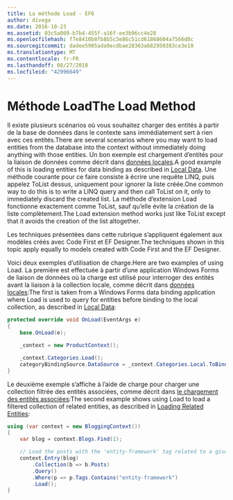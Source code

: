 ```yaml
---
title: La méthode Load - EF6
author: divega
ms.date: 2016-10-23
ms.assetid: 03c5a069-b7b4-455f-a16f-ee3b96cc4e28
ms.openlocfilehash: f7e8410b8fb8b5c3e86c51cd61868604a7566d0c
ms.sourcegitcommit: dadee5905ada9ecdbae28363a682950383ce3e10
ms.translationtype: MT
ms.contentlocale: fr-FR
ms.lasthandoff: 08/27/2018
ms.locfileid: "42996649"
---
```

# <a name="the-load-method"></a><span data-ttu-id="902e6-102">Méthode Load</span><span class="sxs-lookup"><span data-stu-id="902e6-102">The Load Method</span></span>
<span data-ttu-id="902e6-103">Il existe plusieurs scénarios où vous souhaitez charger des entités à partir de la base de données dans le contexte sans immédiatement sert à rien avec ces entités.</span><span class="sxs-lookup"><span data-stu-id="902e6-103">There are several scenarios where you may want to load entities from the database into the context without immediately doing anything with those entities.</span></span> <span data-ttu-id="902e6-104">Un bon exemple est chargement d’entités pour la liaison de données comme décrit dans [données locales](~/ef6/querying/local-data.md).</span><span class="sxs-lookup"><span data-stu-id="902e6-104">A good example of this is loading entities for data binding as described in [Local Data](~/ef6/querying/local-data.md).</span></span> <span data-ttu-id="902e6-105">Une méthode courante pour ce faire consiste à écrire une requête LINQ, puis appelez ToList dessus, uniquement pour ignorer la liste créée.</span><span class="sxs-lookup"><span data-stu-id="902e6-105">One common way to do this is to write a LINQ query and then call ToList on it, only to immediately discard the created list.</span></span> <span data-ttu-id="902e6-106">La méthode d’extension Load fonctionne exactement comme ToList, sauf qu’elle évite la création de la liste complètement.</span><span class="sxs-lookup"><span data-stu-id="902e6-106">The Load extension method works just like ToList except that it avoids the creation of the list altogether.</span></span>  

<span data-ttu-id="902e6-107">Les techniques présentées dans cette rubrique s’appliquent également aux modèles créés avec Code First et EF Designer.</span><span class="sxs-lookup"><span data-stu-id="902e6-107">The techniques shown in this topic apply equally to models created with Code First and the EF Designer.</span></span>  

<span data-ttu-id="902e6-108">Voici deux exemples d’utilisation de charge.</span><span class="sxs-lookup"><span data-stu-id="902e6-108">Here are two examples of using Load.</span></span> <span data-ttu-id="902e6-109">La première est effectuée à partir d’une application Windows Forms de liaison de données où la charge est utilisé pour interroger des entités avant la liaison à la collection locale, comme décrit dans [données locales](~/ef6/querying/local-data.md):</span><span class="sxs-lookup"><span data-stu-id="902e6-109">The first is taken from a Windows Forms data binding application where Load is used to query for entities before binding to the local collection, as described in [Local Data](~/ef6/querying/local-data.md):</span></span>  

``` csharp
protected override void OnLoad(EventArgs e)
{
    base.OnLoad(e);

    _context = new ProductContext();

    _context.Categories.Load();
    categoryBindingSource.DataSource = _context.Categories.Local.ToBindingList();
}
```  

<span data-ttu-id="902e6-110">Le deuxième exemple s’affiche à l’aide de charge pour charger une collection filtrée des entités associées, comme décrit dans [le chargement des entités associées](~/ef6/querying/related-data.md):</span><span class="sxs-lookup"><span data-stu-id="902e6-110">The second example shows using Load to load a filtered collection of related entities, as described in [Loading Related Entities](~/ef6/querying/related-data.md):</span></span>  

``` csharp
using (var context = new BloggingContext())
{
    var blog = context.Blogs.Find(1);

    // Load the posts with the 'entity-framework' tag related to a given blog
    context.Entry(blog)
        .Collection(b => b.Posts)
        .Query()
        .Where(p => p.Tags.Contains("entity-framework")
        .Load();
}
```  
